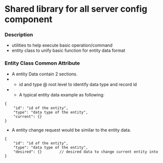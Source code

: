 # Shared library for all server config component

### Description
- utilities to help execute basic operation/command
- entity class to unify basic function for entity data format

### Entity Class Common Attribute
- A entity Data contain 2 sections.
- - id and type @ root level to identify data type and record id
- - A typical entity data example as following:
```jsonc
{
    "id": "id of the entity",
    "type": "data type of the entity",
    "current": {}
}
```

- A entity change request would be similar to the entity data.
```jsonc
{
    "id": "id of the entity",
    "type": "data type of the entity",
    "desired": {}        // desired data to change current entity into
}
```